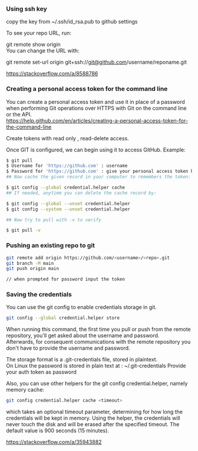 ### Using ssh key
copy the key from ~/.ssh/id_rsa.pub to github settings  

To see your repo URL, run:  

git remote show origin  
You can change the URL with:  

git remote set-url origin git+ssh://git@github.com/username/reponame.git  

https://stackoverflow.com/a/8588786  

### Creating a personal access token for the command line
You can create a personal access token and use it in place of a password when performing Git operations over HTTPS with Git on the command line or the API.  
https://help.github.com/en/articles/creating-a-personal-access-token-for-the-command-line  

Create tokens with read only , read-delete access.  

Once GIT is configured, we can begin using it to access GitHub. Example:

```bash
$ git pull
$ Username for 'https://github.com' : username
$ Password for 'https://github.com' : give your personal access token here
## Now cache the given record in your computer to remembers the token:

$ git config --global credential.helper cache
## If needed, anytime you can delete the cache record by:

$ git config --global --unset credential.helper
$ git config --system --unset credential.helper

## Now try to pull with -v to verify

$ git pull -v

```

### Pushing an existing repo to git
```bash
git remote add origin https://github.com/<username>/<repo>.git
git branch -M main
git push origin main

// when prompted for password input the token
```
### Saving the credentials
You can use the git config to enable credentials storage in git.  
```bash
git config --global credential.helper store  
```
When running this command, the first time you pull or push from the remote repository, you'll get asked about the username and password.  
Afterwards, for consequent communications with the remote repository you don't have to provide the username and password.  

The storage format is a .git-credentials file, stored in plaintext.  
On Linux the password is stored in plain text at : ~/.git-credentials
Provide your auth token as password

Also, you can use other helpers for the git config credential.helper, namely memory cache:  
```bash
git config credential.helper cache <timeout>
```
which takes an optional timeout parameter, determining for how long the credentials will be kept in memory. Using the helper, the credentials will never touch the disk and will be erased after the specified timeout. The default value is 900 seconds (15 minutes). 

https://stackoverflow.com/a/35943882

